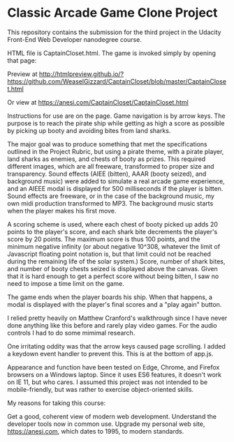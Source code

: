# Classic Arcade Game Clone Project

This repository contains the submission for the third project in the Udacity Front-End Web Developer nanodegree course.

HTML file is CaptainCloset.html.  The game is invoked simply by opening that page:

Preview at http://htmlpreview.github.io/?https://github.com/WeaselGizzard/CaptainCloset/blob/master/CaptainCloset.html 

Or view at https://anesi.com/CaptainCloset/CaptainCloset.html

Instructions for use are on the page.  Game navigation is by arrow keys.  The purpose is to reach the pirate ship while getting as high a score as possible by picking up booty and avoiding bites from land sharks.  

The major goal was to produce something that met the specifications outlined in the Project Rubric, but using a pirate theme, with a pirate player, land sharks as enemies, and chests of booty as prizes. This required different images, which are all freeware, transformed to proper size and transparency.  Sound effects (AIEE (bitten), AAAR (booty seized), and background music) were added to simulate a real arcade game experience, and an AIEEE modal is displayed for 500 milliseconds if the player is bitten.  Sound effects are freeware, or in the case of the background music, my own midi production transformed to MP3.  The background music starts when the player makes his first move.

A scoring scheme is used, where each chest of booty picked up adds 20 points to the player's score, and each shark bite decrements the player's score by 20 points. The maximum score is thus 100 points, and the minimum negative infinity (or about negative 10^308, whatever the limit of Javascript floating point notation is, but that limit could not be reached during the remaining life of the solar system.)  Score, number of shark bites, and number of booty chests seized is displayed above the canvas. Given that it is hard enough to get a perfect score without being bitten, I saw no need to impose a time limit on the game.

The game ends when the player boards his ship.  When that happens, a modal is displayed with the player's final scores and a "play again" button.  

I relied pretty heavily on Matthew Cranford's walkthrough since I have never done anything like this before and rarely play video games.  For the audio controls I had to do some mimimal research.

One irritating oddity was that the arrow keys caused page scrolling.  I added a keydown event handler to prevent this.  This is at the bottom of app.js.

Appearance and function have been tested on Edge, Chrome, and Firefox browsers on a Windows laptop.  Since it uses ES6 features, it doesn't work on IE 11, but who cares. I assumed this project was not intended to be mobile-friendly, but was rather to exercise object-oriented skills.
 
My reasons for taking this course:

Get a good, coherent view of modern web development.
Understand the developer tools now in common use.
Upgrade my personal web site, https://anesi.com, which dates to 1995, to modern standards.
